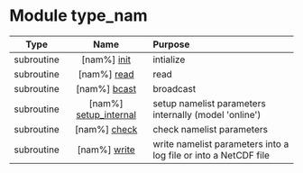 # Module type_nam

| Type | Name | Purpose |
| :--: | :--: | :---------- |
| subroutine | [nam%] [init](https://github.com/benjaminmenetrier/bump-standalone/tree/master/src/type_nam.F90#L184) | intialize |
| subroutine | [nam%] [read](https://github.com/benjaminmenetrier/bump-standalone/tree/master/src/type_nam.F90#L352) | read |
| subroutine | [nam%] [bcast](https://github.com/benjaminmenetrier/bump-standalone/tree/master/src/type_nam.F90#L731) | broadcast |
| subroutine | [nam%] [setup_internal](https://github.com/benjaminmenetrier/bump-standalone/tree/master/src/type_nam.F90#L887) | setup namelist parameters internally (model 'online') |
| subroutine | [nam%] [check](https://github.com/benjaminmenetrier/bump-standalone/tree/master/src/type_nam.F90#L931) | check namelist parameters |
| subroutine | [nam%] [write](https://github.com/benjaminmenetrier/bump-standalone/tree/master/src/type_nam.F90#L1307) | write namelist parameters into a log file or into a NetCDF file |
